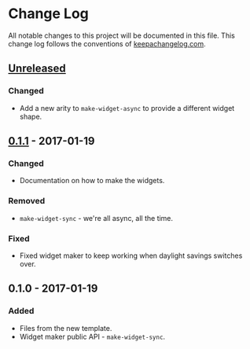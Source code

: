 # Change Log
All notable changes to this project will be documented in this file. This change log follows the conventions of [keepachangelog.com](http://keepachangelog.com/).

## [Unreleased]
### Changed
- Add a new arity to `make-widget-async` to provide a different widget shape.

## [0.1.1] - 2017-01-19
### Changed
- Documentation on how to make the widgets.

### Removed
- `make-widget-sync` - we're all async, all the time.

### Fixed
- Fixed widget maker to keep working when daylight savings switches over.

## 0.1.0 - 2017-01-19
### Added
- Files from the new template.
- Widget maker public API - `make-widget-sync`.

[Unreleased]: https://github.com/your-name/starship/compare/0.1.1...HEAD
[0.1.1]: https://github.com/your-name/starship/compare/0.1.0...0.1.1
